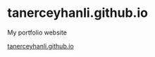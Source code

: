 # tanerceyhanli.github.io
 My portfolio website

[tanerceyhanli.github.io](https://tanerceyhanli.github.io/)

